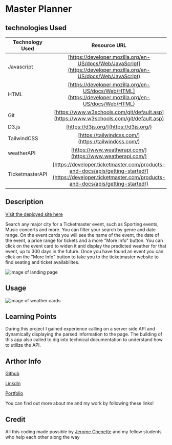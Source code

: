 # Master Planner


## technologies Used

| Technology Used         | Resource URL           | 
| ------------- |:-------------:| 
| Javascript    | [https://developer.mozilla.org/en-US/docs/Web/JavaScript](https://developer.mozilla.org/en-US/docs/Web/JavaScript) | 
| HTML    | [https://developer.mozilla.org/en-US/docs/Web/HTML](https://developer.mozilla.org/en-US/docs/Web/HTML) |   
| Git | [https://www.w3schools.com/git/default.asp](https://www.w3schools.com/git/default.asp)     |  
| D3.js | [https://d3js.org/](https://d3js.org/)     |  
| TailwindCSS | [https://tailwindcss.com/](https://tailwindcss.com/)     |  
| weatherAPI | [https://www.weatherapi.com/](https://www.weatherapi.com/)     |  
| TicketmasterAPI | [https://developer.ticketmaster.com/products-and-docs/apis/getting-started/](https://developer.ticketmaster.com/products-and-docs/apis/getting-started/)     |  

## Description

[Visit the deployed site here](https://byxzesc.github.io/01-GroupProject-EventPlanner/)

Search any major city for a Ticketmaster event, such as Sporting events, Music concerts and more. You can filter your search by genre and date range. On the event cards you will see the name of the event, the date of the event, a price range for tickets and a more "More Info" button. You can click on the event card to widen it and display the predicted weather for that event, up to 300 days in the future. Once you have found an event you can click on the "More Info" button to take you to the ticketmaster website to find seating and ticket availabilites.


![image of landing page](./images/weatherland.png)


## Usage



![image of weather cards](placeholder)

## Learning Points

During this project I gained experience calling on a server side API and dynamically displaying the parsed information to the page. The building of this app also called to dig into technical documentation to understand how to utilize the API.

## Arthor Info

[Github](https://github.com/BrettSantor)

[LinkdIn](https://www.linkedin.com/in/brett-santor-a098b923b/)

[Portfolio](https://brettsantor.github.io/Santor-Services/)

You can find out more about me and my work by following these links!

## Credit

All this coding made possible by [Jerome Chenette](https://github.com/jeromechenette) and my fellow students who help each other along the way

